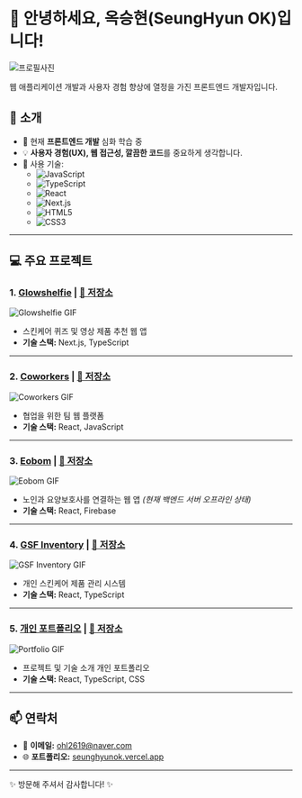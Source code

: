 # 👋 안녕하세요, 옥승현(SeungHyun OK)입니다!

![프로필사진](https://seunghyunok.vercel.app/images/IDpicture.webp)

웹 애플리케이션 개발과 사용자 경험 향상에 열정을 가진 프론트엔드 개발자입니다.

## 🚀 소개

- 🌱 현재 **프론트엔드 개발** 심화 학습 중
- 💡 **사용자 경험(UX), 웹 접근성, 깔끔한 코드**를 중요하게 생각합니다.
- 🔧 사용 기술:
  - ![JavaScript](https://img.shields.io/badge/-JavaScript-F7DF1E?style=flat-square&logo=JavaScript&logoColor=black)
  - ![TypeScript](https://img.shields.io/badge/-TypeScript-3178C6?style=flat-square&logo=TypeScript&logoColor=white)
  - ![React](https://img.shields.io/badge/-React-61DAFB?style=flat-square&logo=React&logoColor=black)
  - ![Next.js](https://img.shields.io/badge/-Next.js-000000?style=flat-square&logo=Next.js&logoColor=white)
  - ![HTML5](https://img.shields.io/badge/-HTML5-E34F26?style=flat-square&logo=HTML5&logoColor=white)
  - ![CSS3](https://img.shields.io/badge/-CSS3-1572B6?style=flat-square&logo=CSS3&logoColor=white)

---

## 💻 주요 프로젝트

### 1. [**Glowshelfie**](https://glowshelfie.vercel.app/) | [📂 저장소](https://github.com/SeungHyunOK/Glowshelfie)
![Glowshelfie GIF](https://seunghyunok.vercel.app/images/glowshelfie/all.gif)
- 스킨케어 퀴즈 및 영상 제품 추천 웹 앱
- **기술 스택:** Next.js, TypeScript

---

### 2. [**Coworkers**](https://coworkers-colla.netlify.app/) | [📂 저장소](https://github.com/team-collabor/coworkers)
![Coworkers GIF](https://seunghyunok.vercel.app/images/coworkers/co_all.gif)
- 협업을 위한 팀 웹 플랫폼
- **기술 스택:** React, JavaScript

---

### 3. [**Eobom**](https://eobom-243e0.web.app/login/) | [📂 저장소](https://github.com/SeungHyunOK/eobom)
![Eobom GIF](https://seunghyunok.vercel.app/images/eobom/all.gif)
- 노인과 요양보호사를 연결하는 웹 앱 *(현재 백엔드 서버 오프라인 상태)*
- **기술 스택:** React, Firebase

---

### 4. [**GSF Inventory**](https://glowshelfie-inventory.vercel.app/) | [📂 저장소](https://github.com/SeungHyunOK/Glowshelfie-Inventory)
![GSF Inventory GIF](https://seunghyunok.vercel.app/images/glowshelfieInventory/all.gif)
- 개인 스킨케어 제품 관리 시스템
- **기술 스택:** React, TypeScript

---

### 5. [**개인 포트폴리오**](https://seunghyunok.vercel.app/) | [📂 저장소](https://github.com/SeungHyunOK/SeungHyunOK)
![Portfolio GIF](https://seunghyunok.vercel.app/images/portfolio/all.gif)
- 프로젝트 및 기술 소개 개인 포트폴리오
- **기술 스택:** React, TypeScript, CSS

---

## 📫 연락처

- 📧 **이메일:** [ohl2619@naver.com](mailto:ohl2619@naver.com)
- 🌐 **포트폴리오:** [seunghyunok.vercel.app](https://seunghyunok.vercel.app)

---

✨ 방문해 주셔서 감사합니다! ✨

